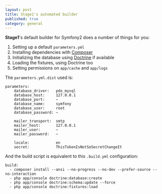 ```yaml
---
layout: post
title: Stage1's automated builder
published: true
category: general
---
```


**Stage1**'s default builder for Symfony2 does a number of things for you:

1. Setting up a default `parameters.yml`
2. Installing dependencies with [Composer](http://getcomposer.org/)
3. Initializing the database using [Doctrine](http://www.doctrine-project.org/) if available
4. Loading the fixtures, using Doctrine too
5. Setting permissions on `app/cache` and `app/logs`

The `parameters.yml.dist` used is:

    parameters:
        database_driver:   pdo_mysql
        database_host:     127.0.0.1
        database_port:     ~
        database_name:     symfony
        database_user:     root
        database_password: ~

        mailer_transport:  smtp
        mailer_host:       127.0.0.1
        mailer_user:       ~
        mailer_password:   ~

        locale:            en
        secret:            ThisTokenIsNotSoSecretChangeIt

And the build script is equivalent to this `.build.yml` configuration:

    build:
      - composer install --ansi --no-progress --no-dev --prefer-source --no-interaction
      - php app/console doctrine:database:create
      - php app/console doctrine:schema:update --force
      - php app/console doctrine:fixtures:load